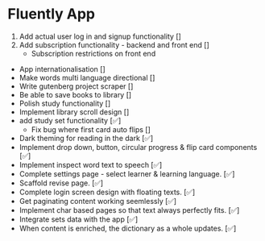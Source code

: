 # Fluently App

1) Add actual user log in and signup functionality []
2) Add subscription functionality - backend and front end []
    - Subscription restrictions on front end
- App internationalisation []
- Make words multi language directional []
- Write gutenberg project scraper []
- Be able to save books to library []
- Polish study functionality []
- Implement library scroll design []
- add study set functionality [✅]
    - Fix bug where first card auto flips []
- Dark theming for reading in the dark [✅]
- Implement drop down, button, circular progress & flip card components [✅]
- Implement inspect word text to speech [✅]
- Complete settings page - select learner & learning language. [✅]
- Scaffold revise page. [✅]
- Complete login screen design with floating texts. [✅]
- Get paginating content working seemlessly [✅]
- Implement char based pages so that text always perfectly fits. [✅]
- Integrate sets data with the app [✅]
- When content is enriched, the dictionary as a whole updates. [✅]
